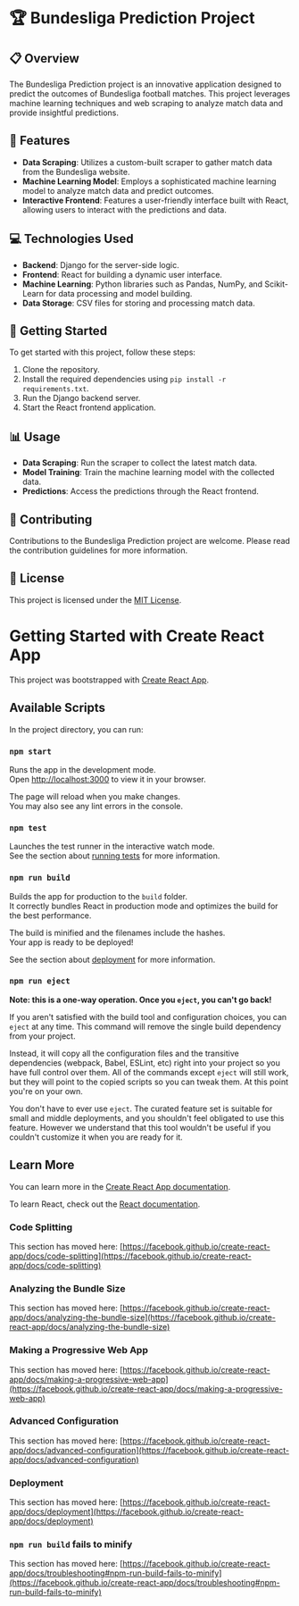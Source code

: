 # 🏆 Bundesliga Prediction Project

## 📋 Overview
The Bundesliga Prediction project is an innovative application designed to predict the outcomes of Bundesliga football matches. This project leverages machine learning techniques and web scraping to analyze match data and provide insightful predictions.

## 🌟 Features
- **Data Scraping**: Utilizes a custom-built scraper to gather match data from the Bundesliga website.
- **Machine Learning Model**: Employs a sophisticated machine learning model to analyze match data and predict outcomes.
- **Interactive Frontend**: Features a user-friendly interface built with React, allowing users to interact with the predictions and data.

## 💻 Technologies Used
- **Backend**: Django for the server-side logic.
- **Frontend**: React for building a dynamic user interface.
- **Machine Learning**: Python libraries such as Pandas, NumPy, and Scikit-Learn for data processing and model building.
- **Data Storage**: CSV files for storing and processing match data.

## 🚀 Getting Started
To get started with this project, follow these steps:
1. Clone the repository.
2. Install the required dependencies using `pip install -r requirements.txt`.
3. Run the Django backend server.
4. Start the React frontend application.

## 📊 Usage
- **Data Scraping**: Run the scraper to collect the latest match data.
- **Model Training**: Train the machine learning model with the collected data.
- **Predictions**: Access the predictions through the React frontend.

## 🤝 Contributing
Contributions to the Bundesliga Prediction project are welcome. Please read the contribution guidelines for more information.

## 📄 License
This project is licensed under the [MIT License](LICENSE).

# Getting Started with Create React App

This project was bootstrapped with [Create React App](https://github.com/facebook/create-react-app).

## Available Scripts

In the project directory, you can run:

### `npm start`

Runs the app in the development mode.\
Open [http://localhost:3000](http://localhost:3000) to view it in your browser.

The page will reload when you make changes.\
You may also see any lint errors in the console.

### `npm test`

Launches the test runner in the interactive watch mode.\
See the section about [running tests](https://facebook.github.io/create-react-app/docs/running-tests) for more information.

### `npm run build`

Builds the app for production to the `build` folder.\
It correctly bundles React in production mode and optimizes the build for the best performance.

The build is minified and the filenames include the hashes.\
Your app is ready to be deployed!

See the section about [deployment](https://facebook.github.io/create-react-app/docs/deployment) for more information.

### `npm run eject`

**Note: this is a one-way operation. Once you `eject`, you can't go back!**

If you aren't satisfied with the build tool and configuration choices, you can `eject` at any time. This command will remove the single build dependency from your project.

Instead, it will copy all the configuration files and the transitive dependencies (webpack, Babel, ESLint, etc) right into your project so you have full control over them. All of the commands except `eject` will still work, but they will point to the copied scripts so you can tweak them. At this point you're on your own.

You don't have to ever use `eject`. The curated feature set is suitable for small and middle deployments, and you shouldn't feel obligated to use this feature. However we understand that this tool wouldn't be useful if you couldn't customize it when you are ready for it.

## Learn More

You can learn more in the [Create React App documentation](https://facebook.github.io/create-react-app/docs/getting-started).

To learn React, check out the [React documentation](https://reactjs.org/).

### Code Splitting

This section has moved here: [https://facebook.github.io/create-react-app/docs/code-splitting](https://facebook.github.io/create-react-app/docs/code-splitting)

### Analyzing the Bundle Size

This section has moved here: [https://facebook.github.io/create-react-app/docs/analyzing-the-bundle-size](https://facebook.github.io/create-react-app/docs/analyzing-the-bundle-size)

### Making a Progressive Web App

This section has moved here: [https://facebook.github.io/create-react-app/docs/making-a-progressive-web-app](https://facebook.github.io/create-react-app/docs/making-a-progressive-web-app)

### Advanced Configuration

This section has moved here: [https://facebook.github.io/create-react-app/docs/advanced-configuration](https://facebook.github.io/create-react-app/docs/advanced-configuration)

### Deployment

This section has moved here: [https://facebook.github.io/create-react-app/docs/deployment](https://facebook.github.io/create-react-app/docs/deployment)

### `npm run build` fails to minify

This section has moved here: [https://facebook.github.io/create-react-app/docs/troubleshooting#npm-run-build-fails-to-minify](https://facebook.github.io/create-react-app/docs/troubleshooting#npm-run-build-fails-to-minify)
